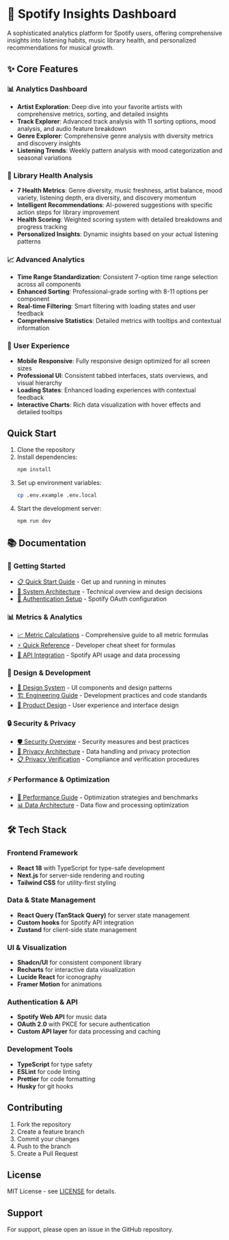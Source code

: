 # 🎵 Spotify Insights Dashboard

A sophisticated analytics platform for Spotify users, offering comprehensive insights into listening habits, music library health, and personalized recommendations for musical growth.

## ✨ Core Features

### 📊 **Analytics Dashboard**
- **Artist Exploration**: Deep dive into your favorite artists with comprehensive metrics, sorting, and detailed insights
- **Track Explorer**: Advanced track analysis with 11 sorting options, mood analysis, and audio feature breakdown  
- **Genre Explorer**: Comprehensive genre analysis with diversity metrics and discovery insights
- **Listening Trends**: Weekly pattern analysis with mood categorization and seasonal variations

### 🏥 **Library Health Analysis**
- **7 Health Metrics**: Genre diversity, music freshness, artist balance, mood variety, listening depth, era diversity, and discovery momentum
- **Intelligent Recommendations**: AI-powered suggestions with specific action steps for library improvement
- **Health Scoring**: Weighted scoring system with detailed breakdowns and progress tracking
- **Personalized Insights**: Dynamic insights based on your actual listening patterns

### 📈 **Advanced Analytics**
- **Time Range Standardization**: Consistent 7-option time range selection across all components
- **Enhanced Sorting**: Professional-grade sorting with 8-11 options per component
- **Real-time Filtering**: Smart filtering with loading states and user feedback
- **Comprehensive Statistics**: Detailed metrics with tooltips and contextual information

### 🎯 **User Experience**
- **Mobile Responsive**: Fully responsive design optimized for all screen sizes
- **Professional UI**: Consistent tabbed interfaces, stats overviews, and visual hierarchy
- **Loading States**: Enhanced loading experiences with contextual feedback
- **Interactive Charts**: Rich data visualization with hover effects and detailed tooltips

## Quick Start

1. Clone the repository
2. Install dependencies:
   ```bash
   npm install
   ```
3. Set up environment variables:
   ```bash
   cp .env.example .env.local
   ```
4. Start the development server:
   ```bash
   npm run dev
   ```

## 📚 Documentation

### 🚀 **Getting Started**
- [📋 Quick Start Guide](#quick-start) - Get up and running in minutes
- [🔧 System Architecture](docs/SYSTEM_ARCHITECTURE.md) - Technical overview and design decisions
- [🔐 Authentication Setup](docs/AUTHENTICATION_IMPROVEMENTS.md) - Spotify OAuth configuration

### 📊 **Metrics & Analytics**
- [📈 Metric Calculations](docs/METRIC_CALCULATIONS.md) - Comprehensive guide to all metric formulas
- [⚡ Quick Reference](docs/METRICS_QUICK_REFERENCE.md) - Developer cheat sheet for formulas
- [🎯 API Integration](docs/API_INTEGRATION.md) - Spotify API usage and data processing

### 🎨 **Design & Development**
- [🎨 Design System](docs/DESIGN_SYSTEM.md) - UI components and design patterns
- [🏗️ Engineering Guide](docs/ENGINEERING.md) - Development practices and code standards
- [📱 Product Design](docs/PRODUCT_DESIGN.md) - User experience and interface design

### 🔒 **Security & Privacy**
- [🛡️ Security Overview](docs/SECURITY.md) - Security measures and best practices
- [🔐 Privacy Architecture](docs/PRIVACY_ARCHITECTURE.md) - Data handling and privacy protection
- [📋 Privacy Verification](docs/PRIVACY_VERIFICATION.md) - Compliance and verification procedures

### ⚡ **Performance & Optimization**
- [🚀 Performance Guide](docs/PERFORMANCE_OPTIMIZATION.md) - Optimization strategies and benchmarks
- [📊 Data Architecture](docs/EXTENDED_DATA_ARCHITECTURE.md) - Data flow and processing optimization

## 🛠️ Tech Stack

### **Frontend Framework**
- **React 18** with TypeScript for type-safe development
- **Next.js** for server-side rendering and routing
- **Tailwind CSS** for utility-first styling

### **Data & State Management**
- **React Query (TanStack Query)** for server state management
- **Custom hooks** for Spotify API integration
- **Zustand** for client-side state management

### **UI & Visualization**
- **Shadcn/UI** for consistent component library
- **Recharts** for interactive data visualization
- **Lucide React** for iconography
- **Framer Motion** for animations

### **Authentication & API**
- **Spotify Web API** for music data
- **OAuth 2.0** with PKCE for secure authentication
- **Custom API layer** for data processing and caching

### **Development Tools**
- **TypeScript** for type safety
- **ESLint** for code linting
- **Prettier** for code formatting
- **Husky** for git hooks

## Contributing

1. Fork the repository
2. Create a feature branch
3. Commit your changes
4. Push to the branch
5. Create a Pull Request

## License

MIT License - see [LICENSE](LICENSE) for details.

## Support

For support, please open an issue in the GitHub repository.
